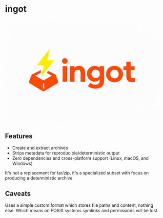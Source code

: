 # ingot

![ingot logo](./logo.png)

## Features

- Create and extract archives
- Strips metadata for reproducible/deterministic output
- Zero dependencies and cross-platform support (Linux, macOS, and Windows)

It's not a replacement for tar/zip, it's a specialized subset with focus on producing a deterministic archive.

## Caveats

Uses a simple custom format which stores file paths and content, nothing else.
Which means on POSIX systems symlinks and permissions will be lost.
